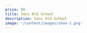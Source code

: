```yaml
---
price: 60
title: Vans Old School
description: Vans Old School
image: '/content/images/shoe-1.png'
---
```

